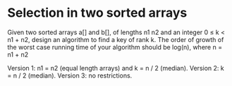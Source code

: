 # Selection in two sorted arrays

Given two sorted arrays a[] and b[], of lengths n1 n2 and an integer 0 ≤ k < n1 + n2, design an algorithm to find a key of rank k. The order of growth of the worst case running time of your algorithm should be log(n), where n = n1 + n2

Version 1: n1 = n2 (equal length arrays) and k = n / 2 (median).
Version 2: k = n / 2 (median).
Version 3: no restrictions.

